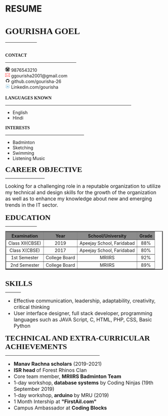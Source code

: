 <html>
<head>
<link rel="stylesheet" href="style.css">
	<h1> RESUME</h1>
</head>
<body style="Calibri">
		<font face="HP Simplified Light" color="">
	<h1>GOURISHA GOEL </h1>  
</font>
<hr width="20%" color="black">
<div>
<br>
<font face="HP Simplified Light" color=""><b>CONTACT</b></font>
<hr width="45%">
<img src="1.png" height=15px> 9876543210<br>
<img src="2.png" height=15px> ggourisha2001@gmail.com<br> 
<img src="3.png" height=15px> github.com/gourisha-26<br>
<img src="4.png" height=15px border="white" > Linkedin.com/gourisha
<br><br>
<font face="HP Simplified Light" color=""><b>LANGUAGES KNOWN</b></font>
<hr width="80%">
<ul>
	<li>English</li>
	<li>Hindi</li>	
</ul>
<font face="HP Simplified Light" color=""><b>INTERESTS</b></font>
<hr width="50%">
<ul>
	<li>Badminton</li>
	<li>Sketching</li>
	<li>Swimming</li>
	<li>Listening Music</li>	
</ul>
</div>
<font face="HP Simplified Light" size="5"><b>CAREER OBJECTIVE</b> </font><hr width="25%" color="black" align="left">
<font size="3">
Looking for a challenging role in a reputable organization to utilize my technical and design skills for the growth of the organization as well as to enhance my knowledge about new and emerging trends in the IT sector.<br></font><br>
<font face="HP Simplified Light" size="5"><b>EDUCATION</b></font><hr width="20%" color="black" align="left">
<table border=2 cellpadding="2" cellspacing="2" >
  <font size="3">
  <tr align="center" bgcolor="#8c8c8c">
    <th>Examination</th>
    <th>Year </th>
    <th>School/University</th>
    <th>Grade</th>
  </tr>
  <tr align="center">
    <td>Class XII(CBSE)</td>
    <td>2019</td>
    <td>Apeejay School, Faridabad</td>
    <td>88%</td>
  </tr>
  <tr align="center">
    <td>Class X(CBSE)</td>
    <td>2017</td>
    <td>Apeejay School, Faridabad</td>
    <td>80%</td>
  </tr>
  <tr align="center">
    <td>1st Semester</td>
    <td>College Board</td>
    <td>MRIIRS</td>
    <td>92%</td>
  </tr>
  <tr align="center">
    <td>2nd Semester</td>
    <td>College Board</td>
    <td>MRIIRS</td>
    <td>89%</td>
  </tr>
</font>
</table><br>
<font face="HP Simplified Light" size="5"><b>SKILLS</b> </font><hr width="10%" color="black" align="left">
<font size="3">
<ul>
	<li>Effective communication, leadership, adaptability, creativity, critical thinking</li>
	<li>User interface designer, full stack developer, programming languages such as JAVA Script, C, HTML, PHP, CSS, Basic Python</li>
</ul>
</font>

<font face="HP Simplified Light" size="5"><b>TECHNICAL AND EXTRA-CURRICULAR ACHIEVEMENTS</b></font><hr width="60%" color="black" align="left">
<font size="3">
	<ul>
		<li><b>Manav Rachna scholars</b> (2019-2021)</li>
		<li><b>ISR head </b>of Forest Rhinos Clan</li>
		<li>Core team member, <b>MRIIRS Badminton Team </b></li> 
		<li>1-day workshop,<b> database systems</b>  by Coding Ninjas (19th September 2019)</li>
		<li>1-day workshop,<b> arduino </b> by MRU (2019)</li>
		<li>1 Month Intership at <b>"FirstAil.com"</b> </li>
		<li>Campus Ambassador at <b>Coding Blocks</b></li> 
</ul>
</font>
</body>
</html>
